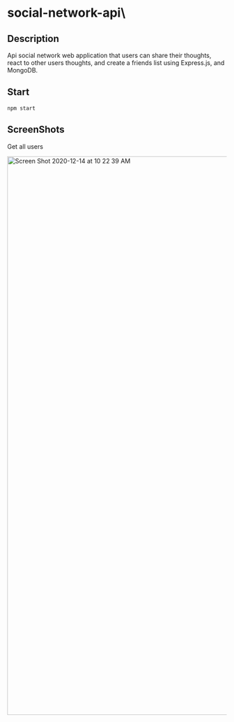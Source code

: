 # social-network-api\

## Description
Api social network web application that users can share their thoughts, react to other users thoughts, and create a friends list using Express.js, and MongoDB.

## Start

`npm start`

## ScreenShots

Get all users

<img width="1280" alt="Screen Shot 2020-12-14 at 10 22 39 AM" src="https://user-images.githubusercontent.com/18291317/102103335-de8f8c80-3dfa-11eb-85e4-5ac584ea3dd7.png">

